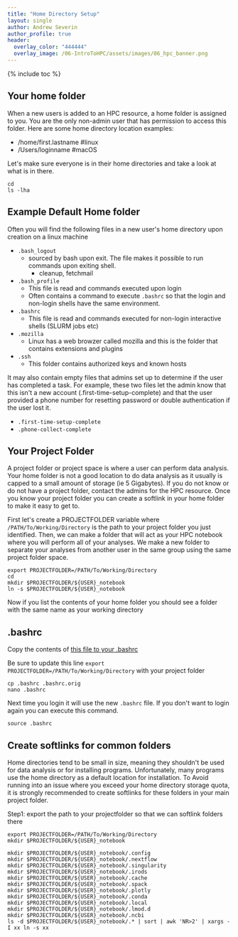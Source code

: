 ```yaml
---
title: "Home Directory Setup"
layout: single
author: Andrew Severin
author_profile: true
header:
  overlay_color: "444444"
  overlay_image: /06-IntroToHPC/assets/images/06_hpc_banner.png
---
```


{% include toc %}



## Your home folder

When a new users is added to an HPC resource, a home folder is assigned to you.  You are the only non-admin user that has permission to access this folder.  Here are some home directory location examples:

* /home/first.lastname      #linux
* /Users/loginname          #macOS

Let's make sure everyone is in their home directories and take a look at what is in there.

```
cd
ls -lha
```

## Example Default Home folder

Often you will find the following files in a new user's home directory upon creation on a linux machine

* `.bash_logout`
  * sourced by bash upon exit. The file makes it possible to run commands upon exiting shell.
    * cleanup, fetchmail
* `.bash_profile`
  * This file is read and commands executed upon login
  * Often contains a command to execute `.bashrc` so that the login and non-login shells have the same environment.
* `.bashrc`
  * This file is read and commands executed for non-login interactive shells (SLURM jobs etc)
* `.mozilla`
  * Linux has a web browzer called mozilla and this is the folder that contains extensions and plugins
* `.ssh`
  * This folder contains authorized keys and known hosts

It may also contain empty files that admins set up to determine if the user has completed a task.  For example, these two files let the admin know that this isn't a new account (.first-time-setup-complete) and that the user provided a phone number for resetting password or double authentication if the user lost it.

* `.first-time-setup-complete`
* `.phone-collect-complete`


## Your Project Folder

A project folder or project space is where a user can perform data analysis. Your home folder is not a good location to do data analysis as it usually is capped to a small amount of storage (ie 5 Gigabytes). If you do not know or do not have a project folder, contact the admins for the HPC resource. Once you know your project folder you can create a softlink in your home folder to make it easy to get to.

First let's create a PROJECTFOLDER variable where `/PATH/To/Working/Directory` is the path to your project folder you just identified. Then, we can make a folder that will act as your HPC notebook where you will perform all of your analyses. We make a new folder to separate your analyses from another user in the same group using the same project folder space.

```
export PROJECTFOLDER=/PATH/To/Working/Directory
cd
mkdir $PROJECTFOLDER/${USER}_notebook
ln -s $PROJECTFOLDER/${USER}_notebook
```

Now if you list the contents of your home folder you should see a folder with the same name as your working directory

## .bashrc

Copy the contents of [this file to your .bashrc](.bashrc)

Be sure to update this line `export PROJECTFOLDER=/PATH/To/Working/Directory` with your project folder

```
cp .bashrc .bashrc.orig
nano .bashrc
```

Next time you login it will use the new `.bashrc` file.  If you don't want to login again you can execute this command.

```
source .bashrc
```


## Create softlinks for common folders

Home directories tend to be small in size, meaning they shouldn't be used for data analysis or for installing programs. Unfortunately, many programs use the home directory as a default location for installation.  To Avoid running into an issue where you exceed your home directory storage quota, it is strongly recommended to create softlinks for these folders in your main project folder.

Step1: export the path to your projectfolder so that we can softlink folders there
```
export PROJECTFOLDER=/PATH/To/Working/Directory
mkdir $PROJECTFOLDER/${USER}_notebook
```


```
mkdir $PROJECTFOLDER/${USER}_notebook/.config
mkdir $PROJECTFOLDER/${USER}_notebook/.nextflow
mkdir $PROJECTFOLDER/${USER}_notebook/.singularity
mkdir $PROJECTFOLDER/${USER}_notebook/.irods
mkdir $PROJECTFOLDER/${USER}_notebook/.cache
mkdir $PROJECTFOLDER/${USER}_notebook/.spack
mkdir $PROJECTFOLDER/${USER}_notebook/.plotly
mkdir $PROJECTFOLDER/${USER}_notebook/.conda  
mkdir $PROJECTFOLDER/${USER}_notebook/.local
mkdir $PROJECTFOLDER/${USER}_notebook/.lmod.d
mkdir $PROJECTFOLDER/${USER}_notebook/.ncbi
ls -d $PROJECTFOLDER/${USER}_notebook/.* | sort | awk 'NR>2' | xargs -I xx ln -s xx

```
